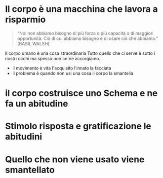 # Il corpo è una macchina che lavora a risparmio


> “Noi non abbiamo bisogno di più  forza o più capacità o di maggiori  opportunità. Ciò di cui abbiamo bisogno è di usare ciò che abbiamo.”  
[BASIL WALSH]

Il corpo umano è una cosa straordinaria
Tutto quello che ci serve è sotto i nostri occhi ma spesso non ce ne accorgiamo.

- Il movimento è vita l'acquisito l'innato la facciata
- Il problema è quando non usi una cosa il corpo la smantella

# il corpo costruisce uno Schema e ne fa un abitudine

# Stimolo risposta e gratificazione le abitudini


# Quello che non viene usato viene smantellato
<!--stackedit_data:
eyJoaXN0b3J5IjpbMzg2MjIxNjY4LC0xMzYwODcxMjc1XX0=
-->
